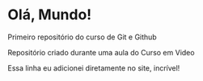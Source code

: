 # Olá, Mundo!
 Primeiro repositório do curso de Git e Github
 
Repositório criado durante uma aula do Curso em Video

Essa linha eu adicionei diretamente no site, incrível!
